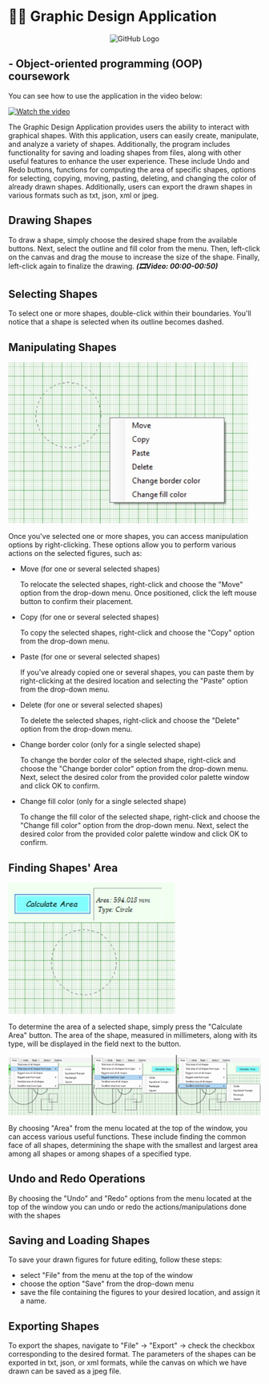 # 👩‍💻 Graphic Design Application
<p align="center">
  <img src="https://github.com/Gabriela-Milusheva/GraphicApplication_OOP/blob/master/Resources/logo.ico" alt="GitHub Logo" width="100">
</p>

## - Object-oriented programming (OOP) coursework

You can see how to use the application in the video below:

[![Watch the video](https://img.youtube.com/vi/HaZKv9p3VdY/0.jpg)](https://youtu.be/HaZKv9p3VdY)

The Graphic Design Application provides users the ability to interact with graphical shapes. With this application, users can easily create, manipulate, and analyze a variety of shapes. Additionally, the program includes functionality for saving and loading shapes from files, along with other useful features to enhance the user experience. These include Undo and Redo buttons, functions for computing the area of specific shapes, options for selecting, copying, moving, pasting, deleting, and changing the color of already drawn shapes. Additionally, users can export the drawn shapes in various formats such as txt, json, xml or jpeg.

## Drawing Shapes

To draw a shape, simply choose the desired shape from the available buttons. Next, select the outline and fill color from the menu. Then, left-click on the canvas and drag the mouse to increase the size of the shape. Finally, left-click again to finalize the drawing. **_(🎞Video: 00:00-00:50)_**

## Selecting Shapes

To select one or more shapes, double-click within their boundaries. You'll notice that a shape is selected when its outline becomes dashed.

## Manipulating Shapes

<img src="https://github.com/Gabriela-Milusheva/GraphicApplication_OOP/blob/master/Resources/drop-down_menu.jpg" alt="Drop-down menu">

Once you've selected one or more shapes, you can access manipulation options by right-clicking. These options allow you to perform various actions on the selected figures, such as:

- Move (for one or several selected shapes)
  
  To relocate the selected shapes, right-click and choose the "Move" option from the drop-down menu. Once positioned, click the left mouse button to confirm their placement.
  
- Copy (for one or several selected shapes)
  
  To copy the selected shapes, right-click and choose the "Copy" option from the drop-down menu.
  
- Paste (for one or several selected shapes)

  If you've already copied one or several shapes, you can paste them by right-clicking at the desired location and selecting the "Paste" option from the drop-down menu.
  
- Delete (for one or several selected shapes)

  To delete the selected shapes, right-click and choose the "Delete" option from the drop-down menu.
  
- Change border color (only for a single selected shapе)

  To change the border color of the selected shape, right-click and choose the "Change border color" option from the drop-down menu. Next, select the desired color from the provided color palette window and click OK to confirm.
  
- Change fill color (only for a single selected shape)

  To change the fill color of the selected shape, right-click and choose the "Change fill color" option from the drop-down menu. Next, select the desired color from the provided color palette window and click OK to confirm.

## Finding Shapes' Area

<img src="https://github.com/Gabriela-Milusheva/GraphicApplication_OOP/blob/master/Resources/calculate_area.jpg" alt="Calculate Area button">

To determine the area of a selected shape, simply press the "Calculate Area" button. The area of the shape, measured in millimeters, along with its type, will be displayed in the field next to the button.

<img src="https://github.com/Gabriela-Milusheva/GraphicApplication_OOP/blob/master/Resources/area.jpg" alt="Area menu">

By choosing "Area" from the menu located at the top of the window, you can access various useful functions. These include finding the common face of all shapes, determining the shape with the smallest and largest area among all shapes or among shapes of a specified type.

## Undo and Redo Operations

By choosing the "Undo" and "Redo" options from the menu located at the top of the window you can undo or redo the actions/manipulations done with the shapes

## Saving and Loading Shapes

To save your drawn figures for future editing, follow these steps: 
- select "File" from the menu at the top of the window
- choose the option "Save" from the drop-down menu
-  save the file containing the figures to your desired location, and assign it a name.

## Exporting Shapes

To export the shapes, navigate to "File" -> "Export" -> check the checkbox corresponding to the desired format. The parameters of the shapes can be exported in txt, json, or xml formats, while the canvas on which we have drawn can be saved as a jpeg file.
